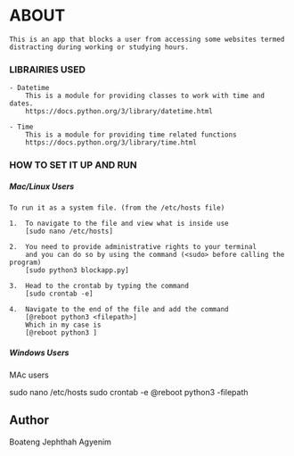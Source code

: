 # ABOUT
    This is an app that blocks a user from accessing some websites termed distracting during working or studying hours.


### LIBRAIRIES USED
    - Datetime
        This is a module for providing classes to work with time and dates.
        https://docs.python.org/3/library/datetime.html

    - Time
        This is a module for providing time related functions
        https://docs.python.org/3/library/time.html


### HOW TO SET IT UP AND RUN

##### Mac/Linux Users
    To run it as a system file. (from the /etc/hosts file) 

    1.  To navigate to the file and view what is inside use
        [sudo nano /etc/hosts]

    2.  You need to provide administrative rights to your terminal
        and you can do so by using the command (<sudo> before calling the program)
        [sudo python3 blockapp.py] 

    3.  Head to the crontab by typing the command
        [sudo crontab -e]

    4.  Navigate to the end of the file and add the command
        [@reboot python3 <filepath>]
        Which in my case is
        [@reboot python3 ]




##### Windows Users






MAc users

sudo nano /etc/hosts
sudo crontab -e
@reboot python3 -filepath














## Author
Boateng Jephthah Agyenim